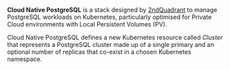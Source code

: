 **Cloud Native PostgreSQL** is a stack designed by [2ndQuadrant](https://www.2ndquadrant.com) to manage PostgreSQL
workloads on Kubernetes, particularly optimised for Private Cloud environments with Local Persistent Volumes (PV).

Cloud Native PostgreSQL defines a new Kubernetes resource called *Cluster* that
represents a PostgreSQL cluster made up of a single primary and an optional number
of replicas that co-exist in a chosen Kubernetes namespace.

